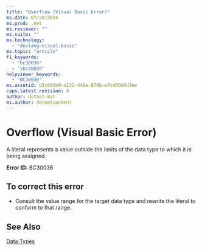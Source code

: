 ```yaml
---
title: "Overflow (Visual Basic Error)"
ms.date: 07/20/2015
ms.prod: .net
ms.reviewer: ""
ms.suite: ""
ms.technology: 
  - "devlang-visual-basic"
ms.topic: "article"
f1_keywords: 
  - "bc30036"
  - "vbc30036"
helpviewer_keywords: 
  - "BC30036"
ms.assetid: b2c83de9-a132-449a-870b-e7c409d4d7ee
caps.latest.revision: 8
author: dotnet-bot
ms.author: dotnetcontent
---
```

# Overflow (Visual Basic Error)
A literal represents a value outside the limits of the data type to which it is being assigned.  
  
 **Error ID:** BC30036  
  
## To correct this error  
  
-   Consult the value range for the target data type and rewrite the literal to conform to that range.  
  
## See Also  
 [Data Types](../../../visual-basic/language-reference/data-types/data-type-summary.md)
